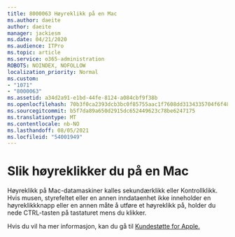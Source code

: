 ```yaml
---
title: 8000063 Høyreklikk på en Mac
ms.author: daeite
author: daeite
manager: jackiesm
ms.date: 04/21/2020
ms.audience: ITPro
ms.topic: article
ms.service: o365-administration
ROBOTS: NOINDEX, NOFOLLOW
localization_priority: Normal
ms.custom:
- "1071"
- "8000063"
ms.assetid: a34d2a91-e1bd-44fe-8124-a084cbf9f38b
ms.openlocfilehash: 70b3f0ca2393dcb3bc0f85755aac1f7608dd3134335704f6f48af43fb33b4af8
ms.sourcegitcommit: b5f7da89a650d2915dc652449623c78be6247175
ms.translationtype: MT
ms.contentlocale: nb-NO
ms.lasthandoff: 08/05/2021
ms.locfileid: "54001949"
---
```

# <a name="how-to-right-click-on-a-mac"></a>Slik høyreklikker du på en Mac

Høyreklikk på Mac-datamaskiner kalles sekundærklikk eller Kontrollklikk. Hvis musen, styrefeltet eller en annen inndataenhet ikke inneholder en høyreklikkknapp eller en annen måte  å utføre et høyreklikk på, holder du nede CTRL-tasten på tastaturet mens du klikker.
  
Hvis du vil ha mer informasjon, kan du gå til [Kundestøtte for Apple.](https://go.microsoft.com/fwlink/?linkid=2022220&amp;clcid=0x409)
  